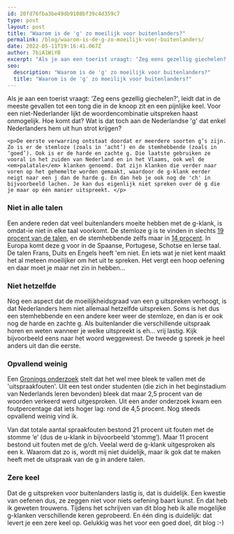 ```yaml
---
id: 20fd76fba3be49db9108bf39c4d359c7
type: post
layout: post
title: "Waarom is de 'g' zo moeilijk voor buitenlanders?"
permalink: /blog/waarom-is-de-g-zo-moeilijk-voor-buitenlanders/
date: 2022-05-11T19:16:41.067Z
author: 7biA1WiYB
excerpt: "Als je aan een toerist vraagt: ‘Zeg eens gezellig giechelen?', leidt dat in de meeste gevallen tot een tong die in de knoop zit en een pijnlijke keel. Voor een niet-Nederlander lijkt de woordencombinatie uitspreken haast onmogelijk. Hoe komt dat? Wat is dat toch aan de Nederlandse 'g' dat enkel Nederlanders hem uit hun strot krijgen?  "
seo:
  description: "Waarom is de 'g' zo moeilijk voor buitenlanders?"
  title: "Waarom is de 'g' zo moeilijk voor buitenlanders?"
---
```

Als je aan een toerist vraagt: ‘Zeg eens gezellig giechelen?', leidt dat in de meeste gevallen tot een tong die in de knoop zit en een pijnlijke keel. Voor een niet-Nederlander lijkt de woordencombinatie uitspreken haast onmogelijk. Hoe komt dat? Wat is dat toch aan de Nederlandse 'g' dat enkel Nederlanders hem uit hun strot krijgen?  

    <p>De eerste verwarring ontstaat doordat er meerdere soorten g’s zijn. Zo is er de stemloze (zoals in ‘acht’) en de stemhebbende (zoals in ‘goed’). Ook is er de harde en zachte g. Die laatste gebruiken ze vooral in het zuiden van Nederland en in het Vlaams, ook wel de <em>palatale</em> klanken genoemd. Dat zijn klanken die verder naar voren op het gehemelte worden gemaakt, waardoor de g-klank eerder neigt naar een j dan de harde g. En dan heb je ook nog de 'ch' in bijvoorbeeld lachen. Je kan dus eigenlijk niet spreken over dé g die je maar op één manier uitspreekt. </p>
<h3>Niet in alle talen</h3>
<p>Een andere reden dat veel buitenlanders moeite hebben met de g-klank, is omdat-ie niet in elke taal voorkomt. De stemloze g is te vinden in slechts <a href="https://phoible.org/parameters">19 procent van de talen</a>, en de stemhebbende zelfs maar in <a href="https://phoible.org/parameters">14 procent</a>. In Europa komt deze g voor in de Spaanse, Portugese, Schotse en Ierse taal. De talen Frans, Duits en Engels heeft 'em niet. En iets wat je niet kent maakt het al meteen moeilijker om het uit te spreken. Het vergt een hoop oefening en daar moet je maar net zin in hebben...</p>
<h3>Niet hetzelfde</h3>
<p>Nog een aspect dat de moeilijkheidsgraad van een g uitspreken verhoogt, is dat Nederlanders hem niet allemaal hetzelfde uitspreken. Soms is het dus een stemhebbende en een andere keer weer de stemloze, en dan is er ook nog de harde en zachte g. Als buitenlander die verschillende uitspraak horen en weten wanneer je welke uitspreekt is eh... vrij lastig. Kijk bijvoorbeeld eens naar het woord weggeweest. De tweede g spreek je heel anders uit dan die eerste.</p>
<h3>Opvallend weinig</h3>
<p>Een <a href="http://www.let.rug.nl/~hoeksema/ablom.pdf" target="_blank">Gronings onderzoek</a> stelt dat het wel mee bleek te vallen met de 'uitspraakfouten'. Uit een test onder studenten (die zich in het beginstadium van Nederlands leren bevonden) bleek dat maar 2,5 procent van de woorden verkeerd werd uitgesproken. Uit een ander onderzoek kwam een foutpercentage dat iets hoger lag: rond de 4,5 procent. Nog steeds opvallend weinig vind ik.</p>
<p>Van dat totale aantal spraakfouten bestond 21 procent uit fouten met de stomme ‘e’ (dus de u-klank in bijvoorbeeld ‘stomm<u>e</u>’). Maar 11 procent bestond uit fouten met de g/ch. Veelal werd de g-klank uitgesproken als een k. Waarom dat zo is, wordt mij niet duidelijk, maar ik gok dat te maken heeft met de uitspraak van de g in andere talen.</p>
<h3>Zere keel</h3>
<p>Dat de g uitspreken voor buitenlanders lastig is, dat is duidelijk. Een kwestie van oefenen dus, ze zeggen niet voor niets oefening baart kunst. En dat heb ik geweten trouwens. Tijdens het schrijven van dit blog heb ik alle mogelijke g-klanken verschillende keren geprobeerd. En één ding is duidelijk: dat levert je een zere keel op. Gelukkig was het voor een goed doel, dit blog :-)</p>  
